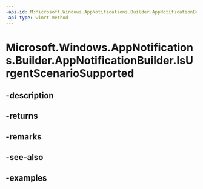 ```yaml
---
-api-id: M:Microsoft.Windows.AppNotifications.Builder.AppNotificationBuilder.IsUrgentScenarioSupported
-api-type: winrt method
---
```


# Microsoft.Windows.AppNotifications.Builder.AppNotificationBuilder.IsUrgentScenarioSupported

<!--
public static bool IsUrgentScenarioSupported ();
-->


## -description

## -returns

## -remarks

## -see-also

## -examples


